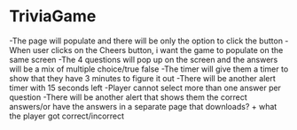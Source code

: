 # TriviaGame

-The page will populate and there will be only the option to click the button
-When user clicks on the Cheers button, i want the game to populate on the same screen
-The 4 questions will pop up on the screen and the answers will be a mix of multiple choice/true false
-The timer will give them a timer to show that they have 3 minutes to figure it out
-There will be another alert timer with 15 seconds left
-Player cannot select more than one answer per question
-There will be another alert that shows them the correct answers/or have the answers in a separate page that downloads? + what the player got correct/incorrect

